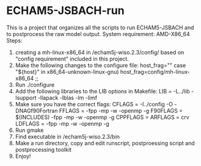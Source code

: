# ECHAM5-JSBACH-run
This is a project that organizes all the scripts to run ECHAM5-JSBACH and to postprocess the raw model output. 
System requirement: AMD-X86_64
Steps:
1. creating a mh-linux-x86_64 in /echam5j-wiso.2.3/config/ based on "config requirement" included in this project.
2. Make the following changes to the configure file:
host_frag=""
case "${host}" in
    x86_64-unknown-linux-gnu)      host_frag=config/mh-linux-x86_64 ;;
3. Run ./configure
4. Add the following libraries to the LIB options in Makefile:
LIB      = -L../lib -lsupport -llapack -lblas -lm -limf
5. Make sure you have the correct flags:
CFLAGS   = -I../config -O -DNAGf90Fortran
FFLAGS   = -fpp -mp -w -openmp -g
F90FLAGS = $(INCLUDES) -fpp -mp -w -openmp -g
CPPFLAGS =
ARFLAGS  = crv
LDFLAGS  = -fpp -mp -w -openmp -g
6. Run gmake
7. Find executable in /echam5j-wiso.2.3/bin
8. Make a run directory, copy and edit runscript, postproessing script and postprocessing toolkit
9. Enjoy! 

    
